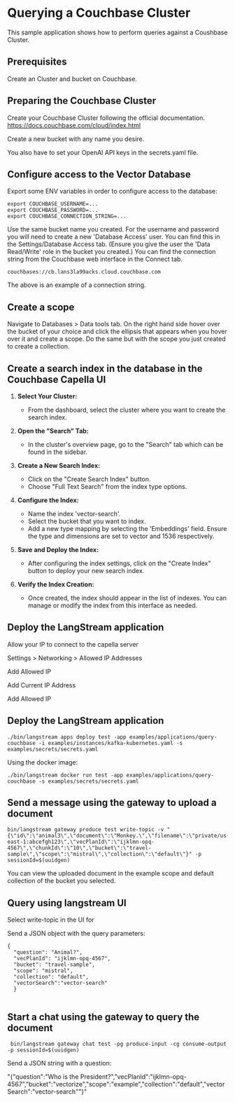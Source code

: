# Querying a Couchbase Cluster

This sample application shows how to perform queries against a Coushbase Cluster.

## Prerequisites

Create an Cluster and bucket on Couchbase.


## Preparing the Couchbase Cluster

Create your Couchbase Cluster following the official documentation.
https://docs.couchbase.com/cloud/index.html

Create a new bucket with any name you desire.

You also have to set your OpenAI API keys in the secrets.yaml file. 

## Configure access to the Vector Database

Export some ENV variables in order to configure access to the database:

```
export COUCHBASE_USERNAME=...
export COUCHBASE_PASSWORD=...
export COUCHBASE_CONNECTION_STRING=...
```

Use the same bucket name you created.
For the username and password you will need to create a new 'Database Access' user. You can find this in the Settings/Database Access tab.
(Ensure you give the user the 'Data Read/Write' role in the bucket you created.)
You can find the connection string from the Couchbase web interface in the Connect tab.

```
couchbases://cb.lans3la99acks.cloud.couchbase.com
```

The above is an example of a connection string.

## Create a scope

Navigate to Databases > Data tools tab.
On the right hand side hover over the bucket of your choice and click the ellipsis that appears when you hover over it and create a scope.
Do the same but with the scope you just created to create a collection.

## Create a search index in the database in the Couchbase Capella UI

1. **Select Your Cluster:**
   - From the dashboard, select the cluster where you want to create the search index.

2. **Open the "Search" Tab:**
   - In the cluster's overview page, go to the "Search" tab which can be found in the sidebar.

3. **Create a New Search Index:**
   - Click on the "Create Search Index" button.
   - Choose "Full Text Search" from the index type options.

4. **Configure the Index:**
   - Name the index 'vector-search'.
   - Select the bucket that you want to index.
   - Add a new type mapping by selecting the 'Embeddings' field. Ensure the type and dimensions are set to vector and 1536 respectively.

5. **Save and Deploy the Index:**
   - After configuring the index settings, click on the "Create Index" button to deploy your new search index.

6. **Verify the Index Creation:**
   - Once created, the index should appear in the list of indexes. You can manage or modify the index from this interface as needed.

## Deploy the LangStream application
Allow your IP to connect to the capella server

Settings > Networking > Allowed IP Addresses 

Add Allowed IP 

Add Current IP Address

Add Allowed IP


## Deploy the LangStream application

```
./bin/langstream apps deploy test -app examples/applications/query-couchbase -i examples/instances/kafka-kubernetes.yaml -s examples/secrets/secrets.yaml
```
Using the docker image:

```
./bin/langstream docker run test -app examples/applications/query-couchbase -s examples/secrets/secrets.yaml
```

## Send a message using the gateway to upload a document

```
bin/langstream gateway produce test write-topic -v "{\"id\":\"animal3\",\"document\":\"Monkey.\",\"filename\":\"private/us-east-1:abcefgh123\",\"vecPlanId\":\"ijklmn-opq-4567\",\"chunkId\":\"10\",\"bucket\":\"travel-sample\",\"scope\":\"mistral\",\"collection\":\"default\"}" -p sessionId=$(uuidgen)

```
You can view the uploaded document in the example scope and default collection of the bucket you selected.


## Query using langstream UI

Select write-topic in the UI for 

Send a JSON object with the query parameters:

```
{
  "question": "Animal?",
  "vecPlanId": "ijklmn-opq-4567",
  "bucket": "travel-sample",
  "scope": "mistral",
  "collection": "default",
  "vectorSearch":"vector-search"
  }
  
```

## Start a chat using the gateway to query the document

```
 bin/langstream gateway chat test -pg produce-input -cg consume-output -p sessionId=$(uuidgen)
 ```

 Send a JSON string with a  question:

"{\"question\":\"Who is the President?\",\"vecPlanId\":\"ijklmn-opq-4567\",\"bucket\":\"vectorize\",\"scope\":\"example\",\"collection\":\"default\",\"vectorSearch\":\"vector-search\""}"



